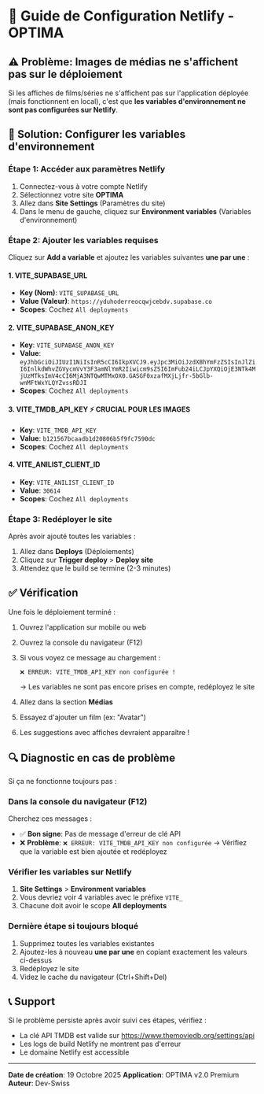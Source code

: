 # 🚀 Guide de Configuration Netlify - OPTIMA

## ⚠️ Problème: Images de médias ne s'affichent pas sur le déploiement

Si les affiches de films/séries ne s'affichent pas sur l'application déployée (mais fonctionnent en local), c'est que **les variables d'environnement ne sont pas configurées sur Netlify**.

## 📝 Solution: Configurer les variables d'environnement

### Étape 1: Accéder aux paramètres Netlify

1. Connectez-vous à votre compte Netlify
2. Sélectionnez votre site **OPTIMA**
3. Allez dans **Site Settings** (Paramètres du site)
4. Dans le menu de gauche, cliquez sur **Environment variables** (Variables d'environnement)

### Étape 2: Ajouter les variables requises

Cliquez sur **Add a variable** et ajoutez les variables suivantes **une par une** :

#### 1. VITE_SUPABASE_URL
- **Key (Nom)**: `VITE_SUPABASE_URL`
- **Value (Valeur)**: `https://yduhoderreocqwjcebdv.supabase.co`
- **Scopes**: Cochez `All deployments`

#### 2. VITE_SUPABASE_ANON_KEY
- **Key**: `VITE_SUPABASE_ANON_KEY`
- **Value**: `eyJhbGciOiJIUzI1NiIsInR5cCI6IkpXVCJ9.eyJpc3MiOiJzdXBhYmFzZSIsInJlZiI6InlkdWhvZGVycmVvY3F3amNlYmR2Iiwicm9sZSI6ImFub24iLCJpYXQiOjE3NTk4MjUzMTksImV4cCI6MjA3NTQwMTMxOX0.GASGF0xzafMXjLjfr-5bGlb-wnMFtWxYLQYZvssRDJI`
- **Scopes**: Cochez `All deployments`

#### 3. VITE_TMDB_API_KEY ⚡ **CRUCIAL POUR LES IMAGES**
- **Key**: `VITE_TMDB_API_KEY`
- **Value**: `b121567bcaadb1d20806b5f9fc7590dc`
- **Scopes**: Cochez `All deployments`

#### 4. VITE_ANILIST_CLIENT_ID
- **Key**: `VITE_ANILIST_CLIENT_ID`
- **Value**: `30614`
- **Scopes**: Cochez `All deployments`

### Étape 3: Redéployer le site

Après avoir ajouté toutes les variables :

1. Allez dans **Deploys** (Déploiements)
2. Cliquez sur **Trigger deploy** > **Deploy site**
3. Attendez que le build se termine (2-3 minutes)

## ✅ Vérification

Une fois le déploiement terminé :

1. Ouvrez l'application sur mobile ou web
2. Ouvrez la console du navigateur (F12)
3. Si vous voyez ce message au chargement :
   ```
   ❌ ERREUR: VITE_TMDB_API_KEY non configurée !
   ```
   → Les variables ne sont pas encore prises en compte, redéployez le site

4. Allez dans la section **Médias**
5. Essayez d'ajouter un film (ex: "Avatar")
6. Les suggestions avec affiches devraient apparaître !

## 🔍 Diagnostic en cas de problème

Si ça ne fonctionne toujours pas :

### Dans la console du navigateur (F12)

Cherchez ces messages :
- ✅ **Bon signe**: Pas de message d'erreur de clé API
- ❌ **Problème**: `❌ ERREUR: VITE_TMDB_API_KEY non configurée`
  → Vérifiez que la variable est bien ajoutée et redéployez

### Vérifier les variables sur Netlify

1. **Site Settings** > **Environment variables**
2. Vous devriez voir 4 variables avec le préfixe `VITE_`
3. Chacune doit avoir le scope **All deployments**

### Dernière étape si toujours bloqué

1. Supprimez toutes les variables existantes
2. Ajoutez-les à nouveau **une par une** en copiant exactement les valeurs ci-dessus
3. Redéployez le site
4. Videz le cache du navigateur (Ctrl+Shift+Del)

## 📞 Support

Si le problème persiste après avoir suivi ces étapes, vérifiez :
- La clé API TMDB est valide sur https://www.themoviedb.org/settings/api
- Les logs de build Netlify ne montrent pas d'erreur
- Le domaine Netlify est accessible

---

**Date de création**: 19 Octobre 2025
**Application**: OPTIMA v2.0 Premium
**Auteur**: Dev-Swiss
